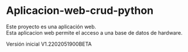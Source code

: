 # Aplicacion-web-crud-python
Este proyecto es una aplicación web.<br>
Esta aplicacion web permite el acceso a una base de datos de hardware.<br>

Versión inicial V1.2202051900BETA
